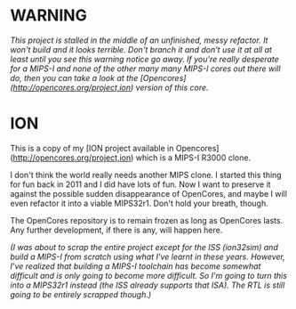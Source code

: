 WARNING
=======

_This project is stalled in the middle of an unfinished, messy refactor. It won't build and it looks terrible. Don't branch it and don't use it at all at least until you see this warning notice go away. 
If you're really desperate for a MIPS-I and none of the other many many MIPS-I cores out there will do, then you can take a look at the [Opencores] (http://opencores.org/project,ion) version of this core._


ION
===

This is a copy of my [ION project available in Opencores] (http://opencores.org/project,ion) which is a MIPS-I R3000 clone.

I don't think the world really needs another MIPS clone. I started this thing for fun back in 2011 and I did have lots of fun. Now I want to preserve it against the possible sudden disappearance of OpenCores, and maybe I will even refactor it into a viable MIPS32r1. Don't hold your breath, though. 

The OpenCores repository is to remain frozen as long as OpenCores lasts. Any further development, if there is any, will happen here.

_(I was about to scrap the entire project except for the ISS (ion32sim) and build a MIPS-I from scratch using what I've learnt in these years. However, I've realized that building a MIPS-I toolchain has become somewhat difficult and is only going to become more difficult. So I'm going to turn this into a MIPS32r1 instead (the ISS already supports that ISA).
The RTL is still going to be entirely scrapped though.)_
